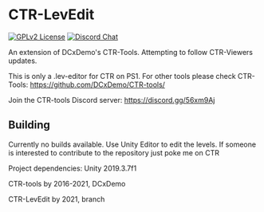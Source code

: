 # CTR-LevEdit

[![GPLv2 License](https://img.shields.io/badge/License-GPL%20v2-green.svg)](https://opensource.org/licenses/GPL-2.0)
[![Discord Chat](https://img.shields.io/discord/527135227546435584.svg)](https://discord.gg/56xm9Aj)

An extension of DCxDemo's CTR-Tools. Attempting to follow CTR-Viewers updates.

This is only a .lev-editor for CTR on PS1. For other tools please check CTR-Tools: https://github.com/DCxDemo/CTR-tools/

Join the CTR-tools Discord server: https://discord.gg/56xm9Aj

## Building
Currently no builds available. Use Unity Editor to edit the levels. If someone is interested to contribute to the repository just poke me on CTR

Project dependencies:
Unity 2019.3.7f1

CTR-tools by
2016-2021, DCxDemo

CTR-LevEdit by
2021, branch